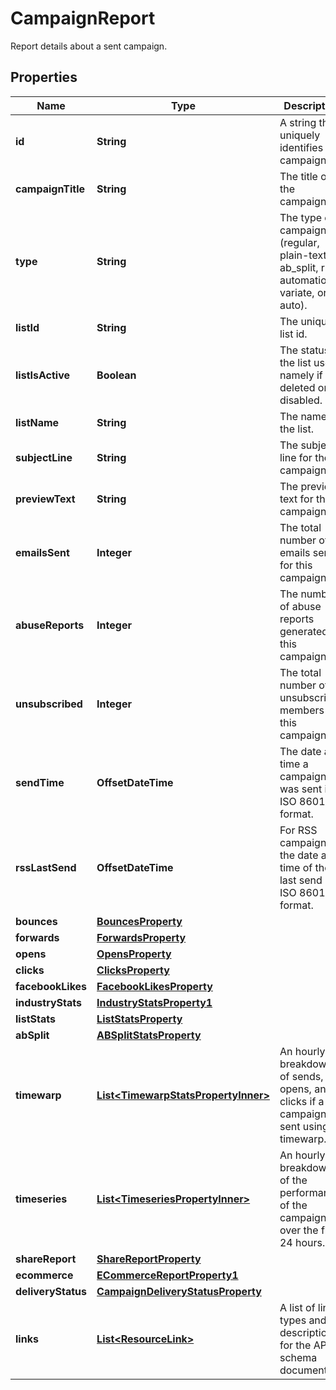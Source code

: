 

# CampaignReport

Report details about a sent campaign.

## Properties

| Name | Type | Description | Notes |
|------------ | ------------- | ------------- | -------------|
|**id** | **String** | A string that uniquely identifies this campaign. |  [optional] |
|**campaignTitle** | **String** | The title of the campaign. |  [optional] [readonly] |
|**type** | **String** | The type of campaign (regular, plain-text, ab_split, rss, automation, variate, or auto). |  [optional] |
|**listId** | **String** | The unique list id. |  [optional] [readonly] |
|**listIsActive** | **Boolean** | The status of the list used, namely if it&#39;s deleted or disabled. |  [optional] [readonly] |
|**listName** | **String** | The name of the list. |  [optional] [readonly] |
|**subjectLine** | **String** | The subject line for the campaign. |  [optional] [readonly] |
|**previewText** | **String** | The preview text for the campaign. |  [optional] |
|**emailsSent** | **Integer** | The total number of emails sent for this campaign. |  [optional] |
|**abuseReports** | **Integer** | The number of abuse reports generated for this campaign. |  [optional] |
|**unsubscribed** | **Integer** | The total number of unsubscribed members for this campaign. |  [optional] [readonly] |
|**sendTime** | **OffsetDateTime** | The date and time a campaign was sent in ISO 8601 format. |  [optional] [readonly] |
|**rssLastSend** | **OffsetDateTime** | For RSS campaigns, the date and time of the last send in ISO 8601 format. |  [optional] [readonly] |
|**bounces** | [**BouncesProperty**](BouncesProperty.md) |  |  [optional] |
|**forwards** | [**ForwardsProperty**](ForwardsProperty.md) |  |  [optional] |
|**opens** | [**OpensProperty**](OpensProperty.md) |  |  [optional] |
|**clicks** | [**ClicksProperty**](ClicksProperty.md) |  |  [optional] |
|**facebookLikes** | [**FacebookLikesProperty**](FacebookLikesProperty.md) |  |  [optional] |
|**industryStats** | [**IndustryStatsProperty1**](IndustryStatsProperty1.md) |  |  [optional] |
|**listStats** | [**ListStatsProperty**](ListStatsProperty.md) |  |  [optional] |
|**abSplit** | [**ABSplitStatsProperty**](ABSplitStatsProperty.md) |  |  [optional] |
|**timewarp** | [**List&lt;TimewarpStatsPropertyInner&gt;**](TimewarpStatsPropertyInner.md) | An hourly breakdown of sends, opens, and clicks if a campaign is sent using timewarp. |  [optional] |
|**timeseries** | [**List&lt;TimeseriesPropertyInner&gt;**](TimeseriesPropertyInner.md) | An hourly breakdown of the performance of the campaign over the first 24 hours. |  [optional] |
|**shareReport** | [**ShareReportProperty**](ShareReportProperty.md) |  |  [optional] |
|**ecommerce** | [**ECommerceReportProperty1**](ECommerceReportProperty1.md) |  |  [optional] |
|**deliveryStatus** | [**CampaignDeliveryStatusProperty**](CampaignDeliveryStatusProperty.md) |  |  [optional] |
|**links** | [**List&lt;ResourceLink&gt;**](ResourceLink.md) | A list of link types and descriptions for the API schema documents. |  [optional] [readonly] |



